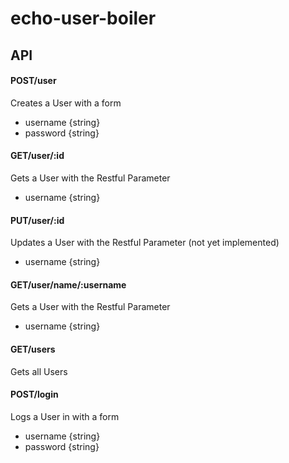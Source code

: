 # echo-user-boiler
## API

#### POST/user
Creates a User with a form
+ username {string}
+ password {string}

#### GET/user/:id
Gets a User with the Restful Parameter
+ username {string}

#### PUT/user/:id
Updates a User with the Restful Parameter (not yet implemented)
+ username {string}

#### GET/user/name/:username
Gets a User with the Restful Parameter
+ username {string}

#### GET/users
Gets all Users

#### POST/login
Logs a User in with a form
+ username {string}
+ password {string}
